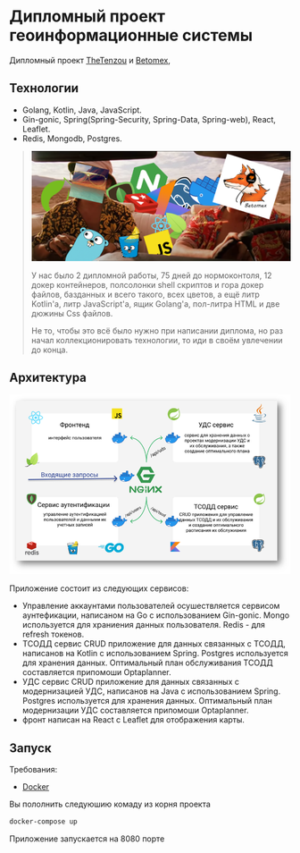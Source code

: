 # Дипломный проект геоинформационные системы

Дипломный проект [TheTenzou](https://github.com/TheTenzou) и [Betomex](https://github.com/betomex), 

## Технологии

 - Golang, Kotlin, Java, JavaScript.
 - Gin-gonic, Spring(Spring-Security, Spring-Data, Spring-web), React, Leaflet.
 - Redis, Mongodb, Postgres.

> ![fear and loathing in diplomnaya rabota](./images/fear_and_loathing_in_diplomnaya_rabota.PNG)
> 
> У нас было 
> 2 дипломной работы, 
> 75 дней до нормоконтоля,
> 12 докер контейнеров,
> полсолонки shell скриптов и гора докер файлов,
> базданных и всего такого, всех цветов,
> а ещё литр Kotlin'а, литр JavaScript'a, ящик Golang'a, пол-литра HTML и две дюжины Css файлов.
>
> Не то, чтобы это всё было нужно при написании диплома, но раз начал коллекционировать технологии, то иди в своём увлечении до конца.

## Архитектура

![Link](./images/architecture.png)

Приложение состоит из следующих сервисов:
 - Управление аккаунтами пользователей осушествляется сервисом аунтефикации, написаном на Go с использованием Gin-gonic. Mongo используется для храниения данных пользователя. Redis - для refresh токенов.
 - ТСОДД сервис CRUD приложение для данных связанных с ТСОДД, написанов на Kotlin с использованием Spring. Postgres используется для хранения данных. Оптимальный план обслуживания ТСОДД составляется припомоши Optaplanner.
 - УДС сервис CRUD приложение для данных связанных с модернизацией УДС, написанов на Java с использованием Spring. Postgres используется для хранения данных. Оптимальный план модернизации УДС составляется припомоши Optaplanner.
 - фронт написан на React с Leaflet для отображения карты.

## Запуск

Требования:
 - [Docker](https://www.docker.com/)

Вы пололнить следуюшию комаду из корня проекта
```sh
docker-compose up
```

Приложение запускается на 8080 порте
